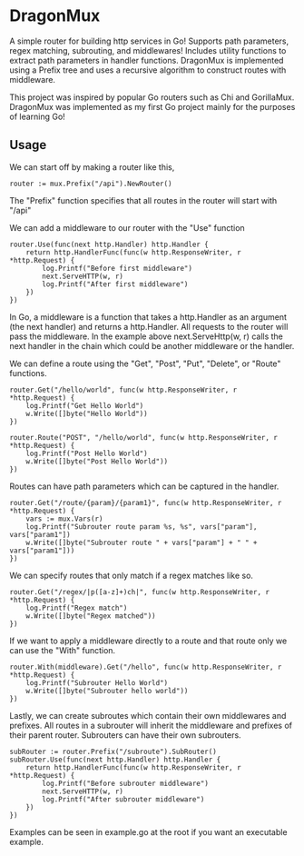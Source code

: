 # DragonMux
A simple router for building http services in Go! Supports path parameters, regex matching, subrouting, and middlewares! Includes utility functions to extract path parameters in handler functions. DragonMux is implemented using a Prefix tree and uses a recursive algorithm to construct routes with middleware.

This project was inspired by popular Go routers such as Chi and GorillaMux.
DragonMux was implemented as my first Go project mainly for the purposes of learning Go!

## Usage

We can start off by making a router like this,
```
router := mux.Prefix("/api").NewRouter()
```
The "Prefix" function specifies that all routes in the router will start with "/api"

We can add a middleware to our router with the "Use" function
```
router.Use(func(next http.Handler) http.Handler {
    return http.HandlerFunc(func(w http.ResponseWriter, r *http.Request) {
        log.Printf("Before first middleware")
        next.ServeHTTP(w, r)
        log.Printf("After first middleware")
    })
})
```
In Go, a middleware is a function that takes a http.Handler as an argument (the next handler) and returns a http.Handler.
All requests to the router will pass the middleware. In the example above next.ServeHttp(w, r) calls the next handler in the chain which
could be another middleware or the handler.

We can define a route using the "Get", "Post", "Put", "Delete", or "Route" functions.
```
router.Get("/hello/world", func(w http.ResponseWriter, r *http.Request) {
    log.Printf("Get Hello World")
    w.Write([]byte("Hello World"))
})

router.Route("POST", "/hello/world", func(w http.ResponseWriter, r *http.Request) {
    log.Printf("Post Hello World")
    w.Write([]byte("Post Hello World"))
})
```

Routes can have path parameters which can be captured in the handler.
```
router.Get("/route/{param}/{param1}", func(w http.ResponseWriter, r *http.Request) {
    vars := mux.Vars(r)
    log.Printf("Subrouter route param %s, %s", vars["param"], vars["param1"])
    w.Write([]byte("Subrouter route " + vars["param"] + " " + vars["param1"]))
})
```

We can specify routes that only match if a regex matches like so.
```
router.Get("/regex/|p([a-z]+)ch|", func(w http.ResponseWriter, r *http.Request) {
    log.Printf("Regex match")
    w.Write([]byte("Regex matched"))
})
```

If we want to apply a middleware directly to a route and that route only we can use the "With" function.
```
router.With(middleware).Get("/hello", func(w http.ResponseWriter, r *http.Request) {
    log.Printf("Subrouter Hello World")
    w.Write([]byte("Subrouter hello world"))
})
```

Lastly, we can create subroutes which contain their own middlewares and prefixes. All routes in a subrouter will inherit
the middleware and prefixes of their parent router. Subrouters can have their own subrouters.
```
subRouter := router.Prefix("/subroute").SubRouter()
subRouter.Use(func(next http.Handler) http.Handler {
    return http.HandlerFunc(func(w http.ResponseWriter, r *http.Request) {
        log.Printf("Before subrouter middleware")
        next.ServeHTTP(w, r)
        log.Printf("After subrouter middleware")
    })
})
```

Examples can be seen in example.go at the root if you want an executable example.
